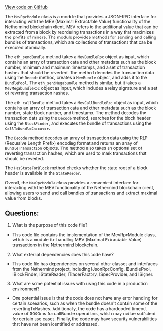 [View code on GitHub](https://github.com/NethermindEth/nethermind/src/Nethermind/Nethermind.Mev/MevRpcModule.cs)

The `MevRpcModule` class is a module that provides a JSON-RPC interface for interacting with the MEV (Maximal Extractable Value) functionality of the Nethermind blockchain client. MEV refers to the additional value that can be extracted from a block by reordering transactions in a way that maximizes the profits of miners. The module provides methods for sending and calling bundles of transactions, which are collections of transactions that can be executed atomically. 

The `eth_sendBundle` method takes a `MevBundleRpc` object as input, which contains an array of transaction data and other metadata such as the block number, minimum and maximum timestamps, and a set of transaction hashes that should be reverted. The method decodes the transaction data using the `Decode` method, creates a `MevBundle` object, and adds it to the `BundlePool`. The `eth_sendMegabundle` method is similar, but it takes a `MevMegabundleRpc` object as input, which includes a relay signature and a set of reverting transaction hashes. 

The `eth_callBundle` method takes a `MevCallBundleRpc` object as input, which contains an array of transaction data and other metadata such as the block number, state block number, and timestamp. The method decodes the transaction data using the `Decode` method, searches for the block header using the `BlockFinder`, and executes the bundle of transactions using the `CallTxBundleExecutor`. 

The `Decode` method decodes an array of transaction data using the RLP (Recursive Length Prefix) encoding format and returns an array of `BundleTransaction` objects. The method also takes an optional set of reverting transaction hashes, which are used to mark transactions that should be reverted. 

The `HasStateForBlock` method checks whether the state root of a block header is available in the `StateReader`. 

Overall, the `MevRpcModule` class provides a convenient interface for interacting with the MEV functionality of the Nethermind blockchain client, allowing users to send and call bundles of transactions and extract maximal value from blocks.
## Questions: 
 1. What is the purpose of this code file?
- This code file contains the implementation of the MevRpcModule class, which is a module for handling MEV (Maximal Extractable Value) transactions in the Nethermind blockchain.

2. What external dependencies does this code have?
- This code file has dependencies on several other classes and interfaces from the Nethermind project, including IJsonRpcConfig, IBundlePool, IBlockFinder, IStateReader, ITracerFactory, ISpecProvider, and ISigner.

3. What are some potential issues with using this code in a production environment?
- One potential issue is that the code does not have any error handling for certain scenarios, such as when the bundle doesn't contain some of the revertingTxHashes. Additionally, the code has a hardcoded timeout value of 5000ms for callBundle operations, which may not be sufficient for certain use cases. Finally, the code may have security vulnerabilities that have not been identified or addressed.